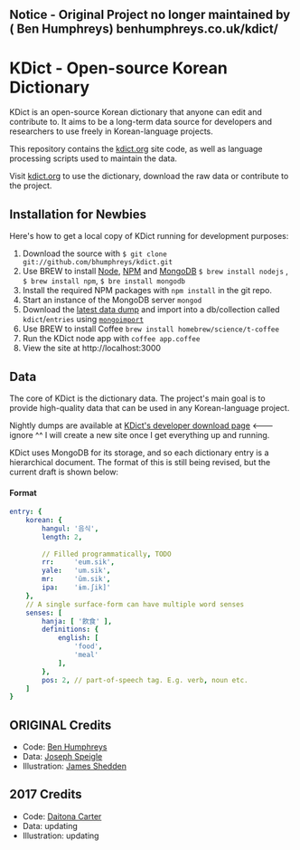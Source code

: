 ## Notice - Original Project no longer maintained by ( Ben Humphreys) benhumphreys.co.uk/kdict/


# KDict - Open-source Korean Dictionary

KDict is an open-source Korean dictionary that anyone can edit and contribute to.
It aims to be a long-term data source for developers and researchers to use freely in Korean-language projects.

This repository contains the [kdict.org](http://kdict.org) site code, as well as language processing scripts used to maintain the data.

Visit [kdict.org](http://kdict.org) to use the dictionary, download the raw data or contribute to the project.


## Installation for Newbies 

Here's how to get a local copy of KDict running for development purposes:

1. Download the source with ```$ git clone git://github.com/bhumphreys/kdict.git```
2. Use BREW to install [Node](http://nodejs.org/), [NPM](http://npmjs.org/) and [MongoDB](http://www.mongodb.org/)
```$ brew install nodejs``` , ```$ brew install npm```, ```$ bre install mongodb```
3. Install the required NPM packages with ```npm install``` in the git repo.
4. Start an instance of the MongoDB server ```mongod```
5. Download the [latest data dump](http://kdict.org/developers/download) and import into a db/collection called ``kdict``/``entries`` using [```mongoimport```](http://www.mongodb.org/display/DOCS/Import+Export+Tools#ImportExportTools-mongoimport)
6.  Use BREW to install Coffee  ```brew install homebrew/science/t-coffee ```
7. Run the KDict node app with ```coffee app.coffee```
8. View the site at http://localhost:3000


## Data

The core of KDict is the dictionary data. The project's main goal is to provide high-quality data that can be used in any Korean-language project.

Nightly dumps are available at [KDict's developer download page](http://kdict.org/developers/download) <---ignore
^^ I will create a new site once I get everything up and running.

KDict uses MongoDB for its storage, and so each dictionary entry is a hierarchical document.
The format of this is still being revised, but the current draft is shown below:


#### Format

```yaml
entry: {
	korean: {
		hangul: '음식',
		length: 2,
		
		// Filled programmatically, TODO
		rr:     'eum.sik',
		yale:   'um.sik',
		mr:     'ŭm.sik',
		ipa:    'ɨm.ʃik]'
	},
	// A single surface-form can have multiple word senses
	senses: [
		hanja: [ '飮食' ],
		definitions: {
			english: [
				'food',
				'meal'
			],
		},
		pos: 2, // part-of-speech tag. E.g. verb, noun etc.
	]
}
```


## ORIGINAL Credits

- Code: [Ben Humphreys](http://benhumphreys.co.uk/)
- Data: [Joseph Speigle](http://ezcorean.com/)
- Illustration: [James Shedden](http://jshedden.com/)

## 2017 Credits
- Code: [Daitona Carter](http://daitonacarter.com/)
- Data: updating
- Illustration: updating
